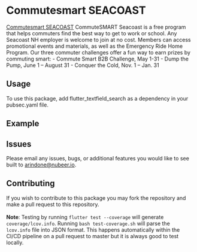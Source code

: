 # Commutesmart SEACOAST

<a href="https://commutesmartseacoast.org/">Commutesmart SEACOAST</a> CommuteSMART Seacoast is a free program that helps commuters find the best way to get to work or school. Any Seacoast NH employer is welcome to join at no cost. Members can access promotional events and materials, as well as the Emergency Ride Home Program.
    Our three commuter challenges offer a fun way to earn prizes by commuting smart:
    - Commute Smart B2B Challenge,  May 1-31
    - Dump the Pump,  June 1 – August 31
    - Conquer the Cold,  Nov. 1 – Jan. 31


## Usage
To use this package, add flutter_textfield_search as a dependency in your pubsec.yaml file.

## Example         

## Issues

Please email any issues, bugs, or additional features you would like to see built to arindone@nubeer.io.

## Contributing

If you wish to contribute to this package you may fork the repository and make a pull request to this repository.
<br><br>**Note**: Testing by running `flutter test --coverage` will generate `coverage/lcov.info`. Running `bash test-coverage.sh` will parse the `lcov.info` file into JSON format. This happens automatically within the CI/CD pipeline on a pull request to master but it is always good to test locally.
